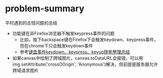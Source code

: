 # problem-summary
平时遇到的古怪问题的总结

- 功能键在非Firefox浏览器不触发keypress事件的问题
	- 比如，按下backspace键在Firefox下会触发keydown、keypress事件，而在chrome下只会触发keydown事件
	- 参考[键盘事件keydown、keypress、keyup随笔整理总结](http://www.cnblogs.com/xcsn/p/3413074.html)
- 如果canvas中绘制了跨域图片，canvas.toDataURL会报错，可以用img.setAttribute('crossO0rigin', 'Anonymous')解决，但前提是服务器允许跨域请求图片
	
	
